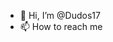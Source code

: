 - 👋 Hi, I’m @Dudos17
- 📫 How to reach me 

<!---
Dudos17/Dudos17 is a ✨ special ✨ repository because its `README.md` (this file) appears on your GitHub profile.
You can click the Preview link to take a look at your changes.
--->

